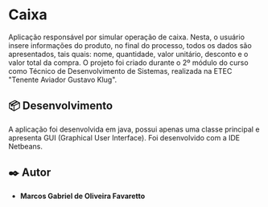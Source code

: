 # Caixa

Aplicação responsável por simular operação de caixa. Nesta, o usuário insere informações do produto, no final do processo, todos os dados são apresentados, tais quais: nome, quantidade, valor unitário, desconto e o valor total da compra. O projeto foi criado durante o 2º módulo do curso como Técnico de Desenvolvimento de Sistemas, realizada na ETEC "Tenente Aviador Gustavo Klug".

## 📦 Desenvolvimento

A aplicação foi desenvolvida em java, possui apenas uma classe principal e apresenta GUI (Graphical User Interface). Foi desenvolvido com a IDE Netbeans.

## ✒️ Autor

- **Marcos Gabriel de Oliveira Favaretto**